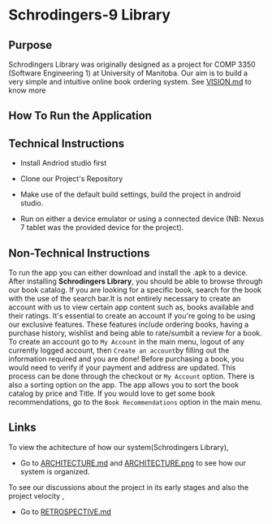 # Schrodingers-9 Library

## Purpose
Schrodingers Library was originally designed as a project for COMP 3350 (Software Engineering 1) at University of Manitoba.
Our aim is to build a very simple and intuitive online book ordering system. See [VISION.md](https://github.com/Age-of-Ruin/Software-Engineering-I-COMP3350/blob/master/Schrodingers-Library/documents/VISION.md) to know more

## How To Run the Application

## Technical Instructions

* Install  Andriod studio first

* Clone our Project's Repository

* Make use of the default build settings, build the project in android studio.

* Run on either a device emulator or using a connected device (NB: Nexus 7 tablet was the provided device for the project).

##  Non-Technical Instructions

 To run the app you can either download and install the .apk to a device. After installing **Schrodingers Library**, you should be able to browse through our book catalog. If you are looking for a specific book, search for the book with the use of the search bar.It is not entirely necessary
to create an account with us to view certain app content such as, books available and their ratings. It's essential to create an account if you're going to be using our exclusive features. These features include ordering books, having a purchase history, wishlist and being able to rate/sumbit a review for a book.
To create an account go to `My Account` in the main menu, logout of any currently logged account, then `Create an account`by filling out the information required and you are done!
Before purchasing a book, you would need to verify if your payment and address are updated. This process can be done through the checkout or `My Account` option. There is also
a sorting option on the app. The app allows you to sort the book catalog by price and Title. If you would love to get some book recommendations, go to the `Book Recommendations` option in the main menu.



## Links
 To view the achitecture of how our system(Schrodingers Library),
 
* Go to [ARCHITECTURE.md](https://github.com/Age-of-Ruin/Software-Engineering-I-COMP3350/blob/master/Schrodingers-Library/documents/ARCHITECTURE.md) and [ARCHITECTURE.png](https://github.com/Age-of-Ruin/Software-Engineering-I-COMP3350/blob/master/Schrodingers-Library/documents/ARCHITECTURE.png) to see how our system is organized.
 

 To see our discussions about the project in its early stages and also the project velocity ,
 
* Go to [RETROSPECTIVE.md](https://github.com/Age-of-Ruin/Software-Engineering-I-COMP3350/blob/master/Schrodingers-Library/documents/RETROSPECTIVE.md) 
